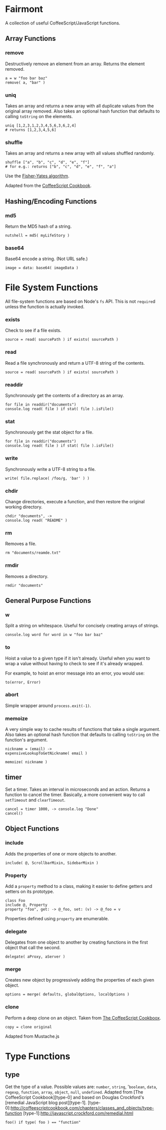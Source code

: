 # Fairmont

A collection of useful CoffeeScript/JavaScript functions.

## Array Functions ##

### remove ###

Destructively remove an element from an array. Returns the element removed.

```coffee-script
a = w "foo bar baz"
remove( a, "bar" )
```
### uniq ###

Takes an array and returns a new array with all duplicate values from the original array removed. Also takes an optional hash function that defaults to calling `toString` on the elements.

```coffee-script
uniq [1,2,3,1,2,3,4,5,6,3,6,2,4]
# returns [1,2,3,4,5,6]
```
### shuffle ###

Takes an array and returns a new array with all values shuffled randomly.
```coffee-script
shuffle ["a", "b", "c", "d", "e", "f"]
# for e.g.: returns ["b", "c", "d", "e", "f", "a"]
```

Use the [Fisher-Yates algorithm][shuffle-1].

Adapted from the [CoffeeScript Cookbook][shuffle-2].

[shuffle-1]:http://en.wikipedia.org/wiki/Fisher%E2%80%93Yates_shuffle
[shuffle-2]:http://coffeescriptcookbook.com/chapters/arrays/shuffling-array-elements

## Hashing/Encoding Functions


### md5 ###

Return the MD5 hash of a string.

```coffee-script
nutshell = md5( myLifeStory )
```

### base64 ###

Base64 encode a string. (Not URL safe.)

```coffee-script
image = data: base64( imageData )
```

# File System Functions

All file-system functions are based on Node's `fs` API. This is not `require`d unless the function is actually invoked.

### exists ###

Check to see if a file exists.

```coffee-script
source = read( sourcePath ) if exists( sourcePath )
```

### read ###

Read a file synchronously and return a UTF-8 string of the contents.

```coffee-script
source = read( sourcePath ) if exists( sourcePath )
```

### readdir ###

Synchronously get the contents of a directory as an array.

```coffee-script
for file in readdir("documents")
console.log read( file ) if stat( file ).isFile()
```

### stat ###

Synchronously get the stat object for a file.

```coffee-script
for file in readdir("documents")
console.log read( file ) if stat( file ).isFile()
```

### write ###

Synchronously write a UTF-8 string to a file.

```coffee-script
write( file.replace( /foo/g, 'bar' ) )
```

### chdir ###

Change directories, execute a function, and then restore the original working directory.

```coffee-script
chdir "documents", ->
console.log read( "README" )
```

### rm ###

Removes a file.

```coffee-script
rm "documents/reamde.txt"
```

### rmdir ###

Removes a directory.

```coffee-script
rmdir "documents"
```

## General Purpose Functions ##

### w ###

Split a string on whitespace. Useful for concisely creating arrays of strings.

```coffee-script
console.log word for word in w "foo bar baz"
```
### to ###

Hoist a value to a given type if it isn't already. Useful when you want to wrap a value without having to check to see if it's already wrapped.

For example, to hoist an error message into an error, you would use:

```coffee-script
to(error, Error)
```
### abort ###

Simple wrapper around `process.exit(-1)`.
### memoize ###

A very simple way to cache results of functions that take a single argument. Also takes an optional hash function that defaults to calling `toString` on the function's argument.

```coffee-script
nickname = (email) ->
expensiveLookupToGetNickname( email )

memoize( nickname )
```
## timer ###

Set a timer. Takes an interval in microseconds and an action. Returns a function to cancel the timer. Basically, a more convenient way to call `setTimeout` and `clearTimeout`.

```coffee-script
cancel = timer 1000, -> console.log "Done"
cancel()
```

## Object Functions


### include ###

Adds the properties of one or more objects to another.

```coffee-script
include( @, ScrollbarMixin, SidebarMixin )
```

### Property ###

Add a `property` method to a class, making it easier to define getters and setters on its prototype.

```coffee-script
class Foo
include @, Property
property "foo", get: -> @_foo, set: (v) -> @_foo = v
```

Properties defined using `property` are enumerable.

### delegate ###

Delegates from one object to another by creating functions in the first object that call the second.

```coffee-script
delegate( aProxy, aServer )
```

### merge ###

Creates new object by progressively adding the properties of each given object.

```coffee-script
options = merge( defaults, globalOptions, localOptions )
```

### clone ###

Perform a deep clone on an object. Taken from [The CoffeeScript Cookboox][clone-1].

[clone-1]:http://coffeescriptcookbook.com/chapters/classes_and_objects/cloning

```coffee-script
copy = clone original
```
Adapted from Mustache.js

# Type Functions ##

## type ##

Get the type of a value. Possible values are: `number`, `string`, '`boolean`, `data`, `regexp`, `function`, `array`, `object`, `null`, `undefined`. Adapted from [The CoffeeScript Cookbook][type-0] and based on Douglas Crockford's [remedial JavaScript blog post][type-1].
[type-0]:http://coffeescriptcookbook.com/chapters/classes_and_objects/type-function
[type-1]:http://javascript.crockford.com/remedial.html

```coffee-script
foo() if type( foo ) == "function"
```
